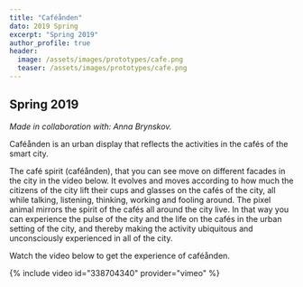 ```yaml
---
title: "Caféånden"
dato: 2019 Spring
excerpt: "Spring 2019"
author_profile: true
header:
  image: /assets/images/prototypes/cafe.png
  teaser: /assets/images/prototypes/cafe.png
---
```


## Spring 2019

*Made in collaboration with: Anna Brynskov.*

Caféånden is an urban display that reflects the activities in the cafés of the smart city.

The café spirit (caféånden), that you can see move on different facades in the city in the video below. It evolves and moves according to how much the citizens of the city lift their cups and glasses on the cafés of the city, all while talking, listening, thinking, working and fooling around. The pixel animal mirrors the spirit of the cafés all around the city live. In that way you can experience the pulse of the city and the life on the cafés in the urban setting of the city, and thereby making the activity ubiquitous and unconsciously experienced in all of the city.

Watch the video below to get the experience of caféånden.

{% include video id="338704340" provider="vimeo" %}
